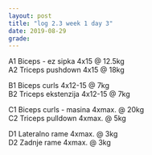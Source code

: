 ```yaml
---
layout: post
title: "log 2.3 week 1 day 3"
date: 2019-08-29
grade:
---
```


A1 Biceps - ez sipka 4x15 @ 12.5kg  
A2 Triceps pushdown 4x15 @ 18kg     

B1 Biceps curls 4x12-15 @ 7kg     
B2 Triceps ekstenzija 4x12-15 @ 7kg         

C1 Biceps curls - masina 4xmax. @ 20kg  
C2 Triceps pulldown 4xmax. @ 5kg  

D1 Lateralno rame 4xmax. @ 3kg      
D2 Zadnje rame 4xmax. @ 3kg   
